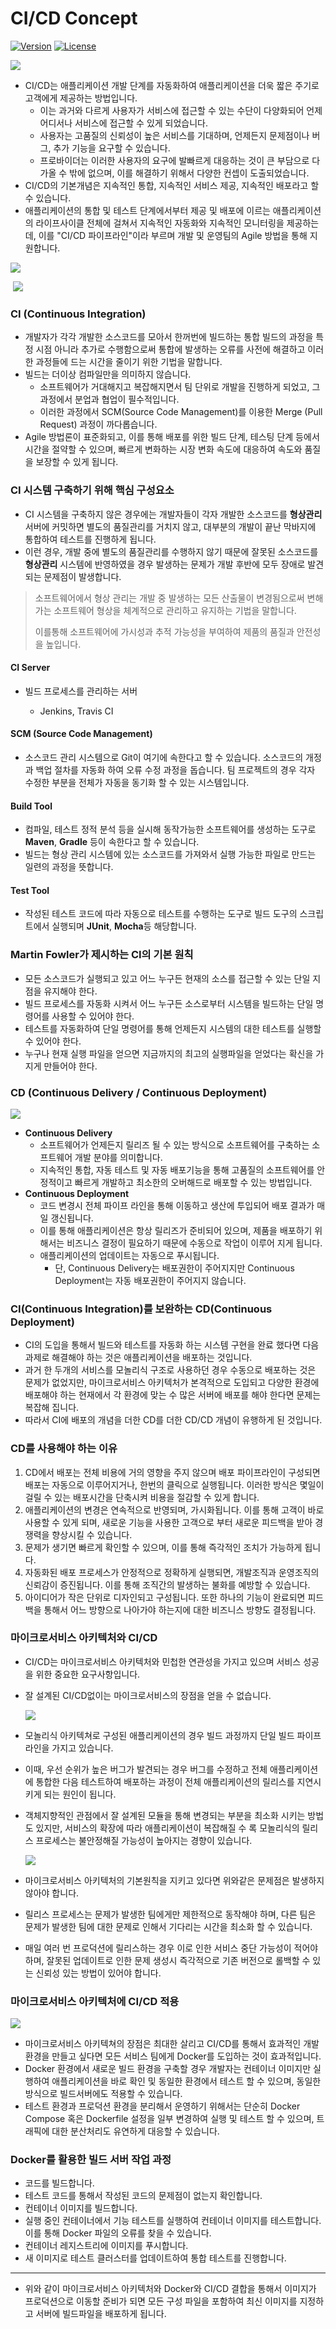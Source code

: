 # CI/CD Concept 

[![Version](https://img.shields.io/badge/version-2019.1.2-red.svg)](./CHANGELOG)  [![License](https://img.shields.io/github/license/mashape/apistatus.svg)](./LICENSE)



![](https://cdn-images-1.medium.com/max/1600/1*TNJ7Rpr5G1OJHtKH-IBEFw.png)

* CI/CD는 애플리케이션 개발 단계를 자동화하여 애플리케이션을 더욱 짧은 주기로 고객에게 제공하는 방법입니다. 
  * 이는 과거와 다르게 사용자가 서비스에 접근할 수 있는 수단이 다양화되어 언제 어디서나 서비스에 접근할 수 있게 되었습니다. 
  * 사용자는 고품질의 신뢰성이 높은 서비스를 기대하며, 언제든지 문제점이나 버그, 추가 기능을 요구할 수 있습니다. 
  * 프로바이더는 이러한 사용자의 요구에 발빠르게 대응하는 것이 큰 부담으로 다가올 수 밖에 없으며, 이를 해결하기 위해서 다양한 컨셉이 도출되었습니다. 
* CI/CD의 기본개념은 지속적인 통합, 지속적인 서비스 제공, 지속적인 배포라고 할 수 있습니다. 
* 애플리케이션의 통합 및 테스트 단계에서부터 제공 및 배포에 이르는 애플리케이션의 라이프사이클 전체에 걸쳐서 지속적인 자동화와 지속적인 모니터링을 제공하는데, 이를 "CI/CD 파이프라인"이라 부르며 개발 및 운영팀의 Agile 방법을 통해 지원합니다. 



![](https://about.gitlab.com/images/ci/ci-cd-test-deploy-illustration_2x.png)

​		![](https://t1.daumcdn.net/cfile/tistory/996A3A335A7C3A342A) 



### CI (Continuous Integration) 

* 개발자가 각각 개발한 소스코드를 모아서 한꺼번에 빌드하는 통합 빌드의 과정을 특정 시점 아니라 추가로 수행함으로써 통합에 발생하는 오류를 사전에 해결하고 이러한 과정들에 드는 시간을 줄이기 위한 기법을 말합니다. 
* 빌드는 더이상 컴파일만을 의미하지 않습니다. 
  * 소프트웨어가 거대해지고 복잡해지면서 팀 단위로 개발을 진행하게 되었고, 그 과정에서 분업과 협업이 필수적입니다. 
  * 이러한 과정에서 SCM(Source Code Management)를 이용한 Merge (Pull Request) 과정이 까다롭습니다. 
* Agile 방법론이 표준화되고, 이를 통해 배포를 위한 빌드 단계, 테스팅 단계 등에서 시간을 절약할 수 있으며, 빠르게 변화하는 시장 변화 속도에 대응하여 속도와 품질을 보장할 수 있게 됩니다. 



### CI 시스템 구축하기 위해 핵심 구성요소 

* CI 시스템을 구축하지 않은 경우에는 개발자들이 각자 개발한 소스코드를 **형상관리** 서버에 커밋하면 별도의 품질관리를 거치지 않고, 대부분의 개발이 끝난 막바지에 통합하여 테스트를 진행하게 됩니다. 
* 이런 경우, 개발 중에 별도의 품질관리를 수행하지 않기 때문에 잘못된 소스코드를 **형상관리** 시스템에 반영하였을 경우 발생하는 문제가 개발 후반에 모두 장애로 발견되는 문제점이 발생합니다. 

> 소프트웨어에서 형상 관리는 개발 중 발생하는 모든 산출물이 변경됨으로써 변해가는 소프트웨어 형상을 체계적으로 관리하고 유지하는 기법을 말합니다. 
>
> 이를통해 소프트웨어에 가시성과 추적 가능성을 부여하여 제품의 품질과 안전성을 높입니다. 

#### CI Server 

* 빌드 프로세스를 관리하는 서버 

  * Jenkins, Travis CI


#### SCM (Source Code Management)

* 소스코드 관리 시스템으로 Git이 여기에 속한다고 할 수 있습니다. 소스코드의 개정과 백업 절차를 자동화 하여 오류 수정 과정을 돕습니다. 팀 프로젝트의 경우 각자 수정한 부분을 전체가 자동을 동기화 할 수 있는 시스템입니다. 

#### Build Tool

* 컴파일, 테스트 정적 분석 등을 실시해 동작가능한 소프트웨어를 생성하는 도구로 **Maven**, **Gradle** 등이 속한다고 할 수 있습니다. 
* 빌드는 형상 관리 시스템에 있는 소스코드를 가져와서 실행 가능한 파일로 만드는 일련의 과정을 뜻합니다. 

#### Test Tool 

* 작성된 테스트 코드에 따라 자동으로 테스트를 수행하는 도구로 빌드 도구의 스크립트에서 실행되며 **JUnit**, **Mocha**등 해당합니다.



### Martin Fowler가 제시하는 CI의 기본 원칙 

- 모든 소스코드가 실행되고 있고 어느 누구든 현재의 소스를 접근할 수 있는 단일 지점을 유지해야 한다. 
- 빌드 프로세스를 자동화 시켜서 어느 누구든 소스로부터 시스템을 빌드하는 단일 명령어를 사용할 수 있어야 한다. 
- 테스트를 자동화하여 단일 명령어를 통해 언제든지 시스템의 대한 테스트를 실행할 수 있어야 한다. 
- 누구나 현재 실행 파일을 얻으면 지금까지의 최고의 실행파일을 얻었다는 확신을 가지게 만들어야 한다. 



### CD (Continuous Delivery / Continuous Deployment)

![](https://electric-cloud.com/wp-content/uploads/2015/05/continuous-delivery-versus-continuous-deployment.png)

* **Continuous Delivery**
  * 소프트웨어가 언제든지 릴리즈 될 수 있는 방식으로 소프트웨어를 구축하는 소프트웨어 개발 분야를 의미합니다. 
  * 지속적인 통합, 자동 테스트 및 자동 배포기능을 통해 고품질의 소프트웨어를 안정적이고 빠르게 개발하고 최소한의 오버해드로 배포할 수 있는 방법입니다. 
* **Continuous Deployment**
  * 코드 변경시 전체 파이프 라인을 통해 이동하고 생산에 투입되어 배포 결과가 매일 갱신됩니다. 
  * 이를 통해 애플리케이션은 항상 릴리즈가 준비되어 있으며, 제품을 배포하기 위해서는 비즈니스 결정이 필요하기 때문에 수동으로 작업이 이루어 지게 됩니다. 
  * 애플리케이션의 업데이트는 자동으로 푸시됩니다. 
    * 단,  Continuous Delivery는 배포권한이 주어지지만 Continuous Deployment는 자동 배포권한이 주어지지 않습니다. 



### CI(Continuous Integration)를 보완하는 CD(Continuous Deployment)

* CI의 도입을 통해서 빌드와 테스트를 자동화 하는 시스템 구현을 완료 했다면 다음 과제로 해결해야 하는 것은 애플리케이션을 배포하는 것입니다. 
* 과거 한 두개의 서비스를 모놀리식 구조로 사용하던 경우 수동으로 배포하는 것은 문제가 없었지만, 마이크로서비스 아키텍처가 본격적으로 도입되고 다양한 환경에 배포해야 하는 현재에서 각 환경에 맞는 수 많은 서버에 배포를 해야 한다면 문제는 복잡해 집니다.  
* 따라서 CI에 배포의 개념을 더한 CD를 더한 CD/CD 개념이 유행하게 된 것입니다. 



### CD를 사용해야 하는 이유 

1. CD에서 배포는 전체 비용에 거의 영향을 주지 않으며 배포 파이프라인이 구성되면 배포는 자동으로 이루어지거나, 한번의 클릭으로 실행됩니다. 이러한 방식은 몇일이 걸릴 수 있는 배포시간을 단축시켜 비용을 절감할 수 있게 합니다. 
2. 애플리케이션의 변경은 연속적으로 반영되며, 가시화됩니다. 이를 통해 고객이 바로 사용할 수 있게 되며, 새로운 기능을 사용한 고객으로 부터 새로운 피드백을 받아 경쟁력을 향상시킬 수 있습니다. 
3. 문제가 생기면 빠르게 확인할 수 있으며, 이를 통해 즉각적인 조치가 가능하게 됩니다. 
4. 자동화된 배포 프로세스가 안정적으로 정확하게 실행되면, 개발조직과 운영조직의 신뢰감이 증진됩니다. 이를 통해 조직간의 발생하는 불화를 예방할 수 있습니다. 
5. 아이디어가 작은 단위로 디자인되고 구성됩니다. 또한 하나의 기능이 완료되면 피드백을 통해서 어느 방향으로 나아가야 하는지에 대한 비즈니스 방향도 결정됩니다. 



### 마이크로서비스 아키텍처와 CI/CD 

* CI/CD는 마이크로서비스 아키텍처와 민첩한 연관성을 가지고 있으며 서비스 성공을 위한 중요한 요구사항입니다. 

* 잘 설계된 CI/CD없이는 마이크로서비스의 장점을 얻을 수 없습니다. 

  ![](https://docs.microsoft.com/ko-kr/azure/architecture/microservices/images/ci-cd.png)

  

* 모놀리식 아키텍쳐로 구성된 애플리케이션의 경우 빌드 과정까지 단일 빌드 파이프 라인을 가지고 있습니다. 

* 이때, 우선 순위가 높은 버그가 발견되는 경우 버그를 수정하고 전체 애플리케이션에 통합한 다음 테스트하여 배포하는 과정이 전체 애플리케이션의 릴리스를 지연시키게 되는 원인이 됩니다. 

* 객체지향적인 관점에서 잘 설계된 모듈을 통해 변경되는 부분을 최소화 시키는 방법도 있지만, 서비스의 확장에 따라 애플리케이션이 복잡해질 수 록 모놀리식의 릴리스 프로세스는 불안정해질 가능성이 높아지는 경향이 있습니다. 

  ![](https://docs.microsoft.com/ko-kr/azure/architecture/microservices/images/cicd-monolith.png)

* 마이크로서비스 아키텍처의 기본원칙을 지키고 있다면 위와같은 문제점은 발생하지 않아야 합니다. 
* 릴리스 프로세스는 문제가 발생한 팀에게만 제한적으로 동작해야 하며, 다른 팀은 문제가 발생한 팀에 대한 문제로 인해서 기다리는 시간을 최소화 할 수 있습니다. 
* 매일 여러 번 프로덕션에 릴리스하는 경우 이로 인한 서비스 중단 가능성이 적어야 하며, 잘못된 업데이트로 인한 문제 생성시 즉각적으로 기존 버전으로 롤백할 수 있는 신뢰성 있는 방법이 있어야 합니다. 



### 마이크로서비스 아키텍처에 CI/CD 적용

![](https://www.docker.com/sites/default/files/social/docker_twitter_share_new.png?4362984378)



* 마이크로서비스 아키텍쳐의 장점은 최대한 살리고 CI/CD를 통해서 효과적인 개발환경을 만들고 싶다면 모든 서비스 팀에게 Docker를 도입하는 것이 효과적입니다. 
* Docker 환경에서 새로운 빌드 환경을 구축할 경우 개발자는 컨테이너 이미지만 실행하여 애플리케이션을 바로 확인 및 동일한 환경에서 테스트 할 수 있으며, 동일한 방식으로 빌드서버에도 적용할 수 있습니다. 
* 테스트 환경과 프로덕션 환경을 분리해서 운영하기 위해서는 단순히 Docker Compose 혹은 Dockerfile 설정을 일부 변경하여  실행 및 테스트 할 수 있으며, 트래픽에 대한 분산처리도 유연하게 대응할 수 있습니다. 



### Docker를 활용한 빌드 서버 작업 과정 

* 코드를 빌드합니다. 
* 테스트 코드를 통해서 작성된 코드의 문제점이 없는지 확인합니다. 
* 컨테이너 이미지를 빌드합니다. 
* 실행 중인 컨테이너에서 기능 테스트를 실행하여 컨테이너 이미지를 테스트합니다. 이를 통해 Docker 파일의 오류를 찾을 수 있습니다. 
* 컨테이너 레지스트리에 이미지를 푸시합니다. 
* 새 이미지로 테스트 클러스터를 업데이트하여 통합 테스트를 진행합니다. 

---

* 위와 같이 마이크로서비스 아키텍처와 Docker와 CI/CD 결합을 통해서 이미지가 프로덕션으로 이동할 준비가 되면 모든 구성 파일을 포함하여 최신 이미지를 지정하고 서버에 빌드파일을 배포하게 됩니다.  

